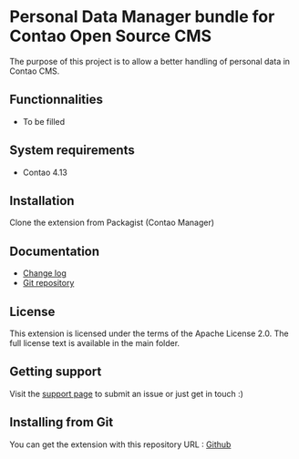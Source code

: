 Personal Data Manager bundle for Contao Open Source CMS
======================

The purpose of this project is to allow a better handling of personal data in Contao CMS.

Functionnalities
-------------------
 
 * To be filled

System requirements
-------------------

 * Contao 4.13

Installation
------------

Clone the extension from Packagist (Contao Manager)

Documentation
-------------

 * [Change log][1]
 * [Git repository][2]

License
-------

This extension is licensed under the terms of the Apache License 2.0. The full license text is
available in the main folder.


Getting support
---------------

Visit the [support page][3] to submit an issue or just get in touch :)


Installing from Git
-------------------

You can get the extension with this repository URL : [Github][2]

[1]: CHANGELOG.md
[2]: https://github.com/webexmachina/personal-data-manager
[3]: https://www.webexmachina.fr/